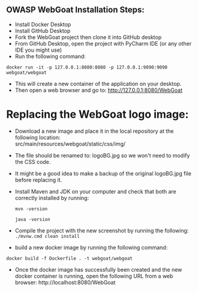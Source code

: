 ## OWASP WebGoat Installation Steps:

- Install Docker Desktop
- Install GitHub Desktop
- Fork the WebGoat project then clone it into GitHub desktop
- From GitHub Desktop, open the project with PyCharm IDE (or any other IDE you might use)
- Run the following command:

`docker run -it -p 127.0.0.1:8080:8080 -p 127.0.0.1:9090:9090 webgoat/webgoat`
- This will create a new container of the application on your desktop.
- Then open a web browser and go to:
http://127.0.0.1:8080/WebGoat

# Replacing the WebGoat logo image:

- Download a new image and place it in the local repository at the following location:  
  src/main/resources/webgoat/static/css/img/
- The file should be renamed to: logoBG.jpg so we won't need to modify the CSS code.
- It might be a good idea to make a backup of the original logoBG.jpg file before replacing it.
- Install Maven and JDK on your computer and check that both are correctly installed by running:

  `mvn -version`

  `java -version`

- Compile the project with the new screenshot by running the following:
  `./mvnw.cmd clean install`

- build a new docker image by running the following command:

`docker build -f Dockerfile . -t webgoat/webgoat`

- Once the docker image has successfully been created and the new docker container is running, open the following URL from a web browser:
  http://localhost:8080/WebGoat

